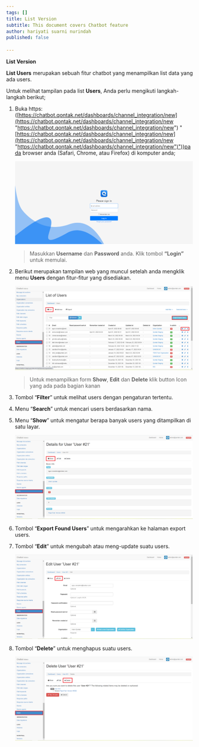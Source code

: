 ```yaml
---
tags: []
title: List Version
subtitle: This document covers Chatbot feature
author: hariyati suarni nurindah
published: false

---
```

**List Version**

**List Users** merupakan sebuah fitur chatbot yang menampilkan list data yang ada users.

Untuk melihat tampilan pada list **Users**, Anda perlu mengikuti langkah-langkah berikut;

1. Buka https: ([https://chatbot.qontak.net/dashboards/channel_integration/new](https://chatbot.qontak.net/dashboards/channel_integration/new "https://chatbot.qontak.net/dashboards/channel_integration/new") "[https://chatbot.qontak.net/dashboards/channel_integration/new](https://chatbot.qontak.net/dashboards/channel_integration/new "https://chatbot.qontak.net/dashboards/channel_integration/new")"))pada browser anda (Safari, Chrome, atau Firefox) di komputer anda;

   ![](/uploads/channell.PNG)

   > Masukkan **Username** dan **Password** anda. Klik tombol **“Login”** untuk memulai.
2. Berikut merupakan tampilan web yang muncul setelah anda mengklik menu **Users** dengan fitur-fitur yang disediakan.

   ![](/uploads/users1.PNG)

   > Untuk menampilkan form **Show**, **Edit** dan **Delete** klik button Icon yang ada pada bagian kanan
3. Tombol “**Filter**” untuk melihat users dengan pengaturan tertentu.
4. Menu “**Search**” untuk mencari users berdasarkan nama.
5. Menu “**Show**” untuk mengatur berapa banyak users yang ditampilkan di satu layar.

   ![](/uploads/users2.PNG)
6. Tombol “**Export Found Users**” untuk mengarahkan ke halaman export users.
7. Tombol “**Edit**” untuk mengubah atau meng-update suatu users.

   ![](/uploads/users3.PNG)
8. Tombol “**Delete**” untuk menghapus suatu users.

   ![](/uploads/users4.PNG)